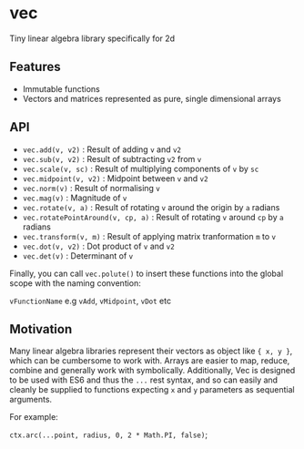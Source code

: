 # vec

Tiny linear algebra library specifically for 2d

## Features

- Immutable functions
- Vectors and matrices represented as pure, single dimensional arrays

## API

- `vec.add(v, v2)` : Result of adding `v` and `v2`
- `vec.sub(v, v2)` : Result of subtracting `v2` from `v`
- `vec.scale(v, sc)` : Result of multiplying components of `v` by `sc`
- `vec.midpoint(v, v2)` : Midpoint between `v` and `v2`
- `vec.norm(v)` : Result of normalising `v`
- `vec.mag(v)` : Magnitude of `v`
- `vec.rotate(v, a)` : Result of rotating `v` around the origin by `a` radians
- `vec.rotatePointAround(v, cp, a)` : Result of rotating `v` around `cp` by `a` radians
- `vec.transform(v, m)` : Result of applying matrix tranformation `m` to `v`
- `vec.dot(v, v2)` : Dot product of `v` and `v2`
- `vec.det(v)` : Determinant of `v`

Finally, you can call `vec.polute()` to insert these functions into the global scope with the naming convention:

`vFunctionName` e.g `vAdd`, `vMidpoint`, `vDot` etc

## Motivation

 Many linear algebra libraries represent their vectors as object like `{ x, y }`, which can be cumbersome to work with. Arrays are easier to map, reduce, combine and generally work with symbolically. Additionally, Vec is designed to be used with ES6 and thus the `...` rest syntax, and so can easily and cleanly be supplied to functions expecting `x` and `y` parameters as sequential arguments.
 
 For example: 
 
 `ctx.arc(...point, radius, 0, 2 * Math.PI, false)`;
